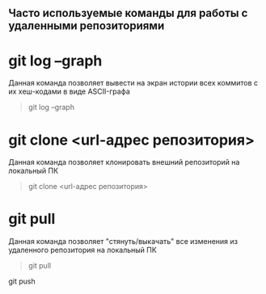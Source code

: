 ## Часто используемые команды для работы с удаленными репозиториями

# git log –graph
Данная команда позволяет вывести на экран истории всех коммитов с их хеш-кодами в виде ASCII-графа
> git log –graph

# git clone <url-адрес репозитория>
Данная команда позволяет клонировать внешний репозиторий на
локальный ПК
> git clone <url-адрес репозитория>

# git pull
Данная команда позволяет "стянуть/выкачать" все изменения из удаленного репозитория на локальный ПК
> git pull

git push
